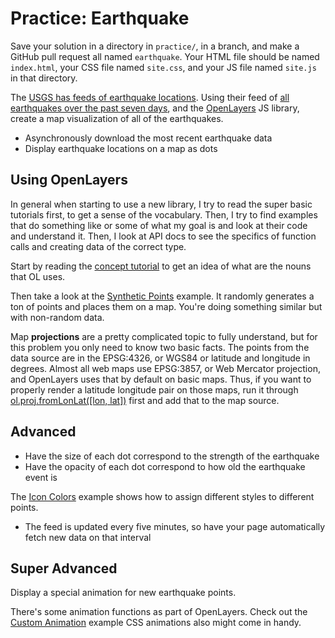 # Practice: Earthquake

Save your solution in a directory in `practice/`, in a branch, and make a GitHub pull request all named `earthquake`.
Your HTML file should be named `index.html`, your CSS file named `site.css`, and your JS file named `site.js` in that directory.

The [USGS has feeds of earthquake locations](http://earthquake.usgs.gov/earthquakes/feed/v1.0/geojson.php).
Using their feed of [all earthquakes over the past seven days](http://earthquake.usgs.gov/earthquakes/feed/v1.0/summary/all_week.geojson), and the [OpenLayers](http://openlayers.org) JS library, create a map visualization of all of the earthquakes.

* Asynchronously download the most recent earthquake data
* Display earthquake locations on a map as dots

## Using OpenLayers

In general when starting to use a new library, I try to read the super basic tutorials first, to get a sense of the vocabulary.
Then, I try to find examples that do something like or some of what my goal is and look at their code and understand it.
Then, I look at API docs to see the specifics of function calls and creating data of the correct type.

Start by reading the [concept tutorial](http://openlayers.org/en/latest/doc/tutorials/concepts.html) to get an idea of what are the nouns that OL uses.

Then take a look at the [Synthetic Points](http://openlayers.org/en/latest/examples/synthetic-points.html) example.
It randomly generates a ton of points and places them on a map.
You're doing something similar but with non-random data.

Map **projections** are a pretty complicated topic to fully understand, but for this problem you only need to know two basic facts.
The points from the data source are in the EPSG:4326, or WGS84 or latitude and longitude in degrees.
Almost all web maps use EPSG:3857, or Web Mercator projection, and OpenLayers uses that by default on basic maps.
Thus, if you want to properly render a latitude longitude pair on those maps, run it through [ol.proj.fromLonLat([lon, lat])](http://openlayers.org/en/latest/apidoc/ol.proj.html#.fromLonLat) first and add that to the map source.

## Advanced

* Have the size of each dot correspond to the strength of the earthquake
* Have the opacity of each dot correspond to how old the earthquake event is

The [Icon Colors](http://openlayers.org/en/latest/examples/icon-color.html) example shows how to assign different styles to different points.

* The feed is updated every five minutes, so have your page automatically fetch new data on that interval

## Super Advanced

Display a special animation for new earthquake points.

There's some animation functions as part of OpenLayers.
Check out the [Custom Animation](http://openlayers.org/en/latest/examples/feature-animation.html) example
CSS animations also might come in handy.

